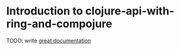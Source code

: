 # Introduction to clojure-api-with-ring-and-compojure

TODO: write [great documentation](http://jacobian.org/writing/what-to-write/)

